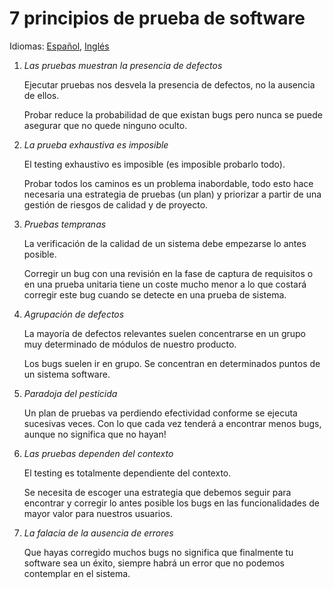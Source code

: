 # 7 principios de prueba de software

Idiomas: [Español](https://github.com/danielmoreno58/documentation/tree/master/Testing/README.es.md), [Inglés](https://github.com/danielmoreno58/documentation/tree/master/Testing/README.md)

1. _Las pruebas muestran la presencia de defectos_

    Ejecutar pruebas nos desvela la presencia de defectos, no la ausencia de ellos.

    Probar reduce la probabilidad de que existan bugs pero nunca se puede asegurar que no quede ninguno oculto.

2. _La prueba exhaustiva es imposible_

    El testing exhaustivo es imposible (es imposible probarlo todo).

    Probar todos los caminos es un problema inabordable, todo esto hace necesaria una estrategia de pruebas (un plan) y priorizar a partir de una gestión de riesgos de calidad y de proyecto.

3. _Pruebas tempranas_

    La verificación de la calidad de un sistema debe empezarse lo antes posible.

    Corregir un bug con una revisión en la fase de captura de requisitos o en una prueba unitaria tiene un coste mucho menor a lo que costará corregir este bug cuando se detecte en una prueba de sistema.

4. _Agrupación de defectos_

    La mayoría de defectos relevantes suelen concentrarse en un grupo muy determinado de módulos de nuestro producto.

    Los bugs suelen ir en grupo. Se concentran en determinados puntos de un sistema software.

5. _Paradoja del pesticida_

    Un plan de pruebas va perdiendo efectividad conforme se ejecuta sucesivas veces. Con lo que cada vez tenderá a encontrar menos bugs, aunque no significa que no hayan!

6. _Las pruebas dependen del contexto_

    El testing es totalmente dependiente del contexto.

    Se necesita de escoger una estrategia que debemos seguir para encontrar y corregir lo antes posible los bugs en las funcionalidades de mayor valor para nuestros usuarios.

7. _La falacia de la ausencia de errores_

    Que hayas corregido muchos bugs no significa que finalmente tu software sea un éxito, siempre habrá un error que no podemos contemplar en el sistema.